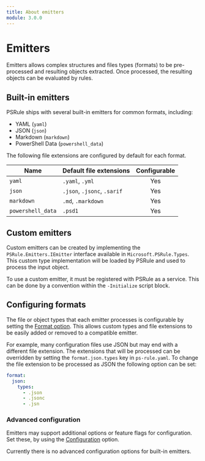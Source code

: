 ```yaml
---
title: About emitters
module: 3.0.0
---
```


# Emitters

Emitters allows complex structures and files types (formats) to be pre-processed and resulting objects extracted.
Once processed, the resulting objects can be evaluated by rules.

## Built-in emitters

PSRule ships with several built-in emitters for common formats, including:

- YAML (`yaml`)
- JSON (`json`)
- Markdown (`markdown`)
- PowerShell Data (`powershell_data`)

The following file extensions are configured by default for each format.

Name              | Default file extensions      | Configurable
----              | -----------------------      | :----------:
`yaml`            | `.yaml`, `.yml`              | Yes
`json`            | `.json`, `.jsonc`, `.sarif`  | Yes
`markdown`        | `.md`, `.markdown`           | Yes
`powershell_data` | `.psd1`                      | Yes

## Custom emitters

Custom emitters can be created by implementing the `PSRule.Emitters.IEmitter` interface available in `Microsoft.PSRule.Types`.
This custom type implementation will be loaded by PSRule and used to process the input object.

To use a custom emitter, it must be registered with PSRule as a service.
This can be done by a convention within the `-Initialize` script block.

## Configuring formats

The file or object types that each emitter processes is configurable by setting the [Format option](PSRule/en-US/about_PSRule_Options.md#format).
This allows custom types and file extensions to be easily added or removed to a compatible emitter.

For example, many configuration files use JSON but may end with a different file extension.
The extensions that will be processed can be overridden by setting the `format.json.types` key in `ps-rule.yaml`.
To change the file extension to be processed as JSON the following option can be set:

```yaml
format:
  json:
    types:
      - .json
      - .jsonc
      - .jsn
```

### Advanced configuration

Emitters may support additional options or feature flags for configuration.
Set these, by using the [Configuration](PSRule/en-US/about_PSRule_Options.md#configuration) option.

Currently there is no advanced configuration options for built-in emitters.
